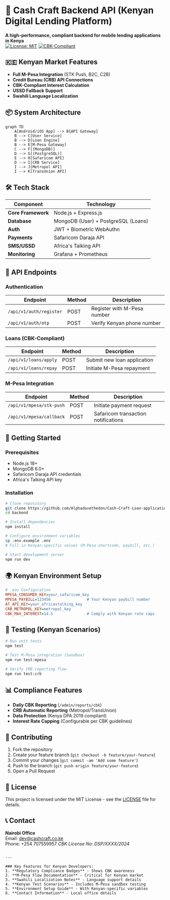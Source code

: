 
# 🚀 Cash Craft Backend API (Kenyan Digital Lending Platform)

**A high-performance, compliant backend for mobile lending applications in Kenya**  
[![License: MIT](https://img.shields.io/badge/License-MIT-yellow.svg)](https://opensource.org/licenses/MIT)
[![CBK-Compliant](https://img.shields.io/badge/Regulation-CBK_Approved-green)](https://www.centralbank.go.ke)

## 🇰🇪 Kenyan Market Features
- **Full M-Pesa Integration** (STK Push, B2C, C2B)
- **Credit Bureau (CRB) API Connections**
- **CBK-Compliant Interest Calculation**
- **USSD Fallback Support**
- **Swahili Language Localization**

## 📦 System Architecture
```mermaid
graph TD
    A[Android/iOS App] --> B{API Gateway}
    B --> C[User Service]
    B --> D[Loan Engine]
    B --> E[M-Pesa Gateway]
    C --> F[(MongoDB)]
    D --> G[(PostgreSQL)]
    E --> H[Safaricom API]
    D --> I[CRB Service]
    I --> J[Metropol API]
    I --> K[TransUnion API]
```

## 🛠️ Tech Stack
| Component          | Technology                          |
|--------------------|-------------------------------------|
| **Core Framework** | Node.js + Express.js                |
| **Database**       | MongoDB (User) + PostgreSQL (Loans) |
| **Auth**           | JWT + Biometric WebAuthn            |
| **Payments**       | Safaricom Daraja API                |
| **SMS/USSD**       | Africa's Talking API                |
| **Monitoring**     | Grafana + Prometheus                |

## 🔌 API Endpoints
### Authentication
| Endpoint                | Method | Description                          |
|-------------------------|--------|--------------------------------------|
| `/api/v1/auth/register` | POST   | Register with M-Pesa number          |
| `/api/v1/auth/otp`      | POST   | Verify Kenyan phone number           |

### Loans (CBK-Compliant)
| Endpoint                   | Method | Description                          |
|----------------------------|--------|--------------------------------------|
| `/api/v1/loans/apply`      | POST   | Submit new loan application          |
| `/api/v1/loans/repay`      | POST   | Initiate M-Pesa repayment            |

### M-Pesa Integration
| Endpoint                     | Method | Description                          |
|------------------------------|--------|--------------------------------------|
| `/api/v1/mpesa/stk-push`     | POST   | Initiate payment request             |
| `/api/v1/mpesa/callback`     | POST   | Safaricom transaction notifications  |

## 🚀 Getting Started

### Prerequisites
- Node.js 18+
- MongoDB 6.0+
- Safaricom Daraja API credentials
- Africa's Talking API key

### Installation
```bash
# Clone repository
git clone https://github.com/Alphadavethedon/Cash-Craft-Loan-application.git
cd backend

# Install dependencies
npm install

# Configure environment variables
cp .env.example .env
# Fill in Kenyan-specific values (M-Pesa shortcode, paybill, etc.)

# Start development server
npm run dev
```

## 🌍 Kenyan Environment Setup
```ini
# .env Configuration
MPESA_CONSUMER_KEY=your_safaricom_key
MPESA_PAYBILL=123456                # Your Kenyan paybill number
AT_API_KEY=your_africastalking_key  
CRB_METROPOL_KEY=metropol_key  
CBK_MAX_INTEREST=14.5               # Comply with Kenyan rate caps
```

## 🧪 Testing (Kenyan Scenarios)
```bash
# Run unit tests
npm test

# Test M-Pesa integration (Sandbox)
npm run test:mpesa

# Verify CRB reporting flow
npm run test:crb
```

## 📊 Compliance Features
- **Daily CBK Reporting** (`/admin/reports/cbk`)
- **CRB Automatic Reporting** (Metropol/TransUnion)
- **Data Protection** (Kenya DPA 2019 compliant)
- **Interest Rate Capping** (Configurable per CBK guidelines)

## 🤝 Contributing
1. Fork the repository
2. Create your feature branch (`git checkout -b feature/your-feature`)
3. Commit your changes (`git commit -am 'Add some feature'`)
4. Push to the branch (`git push origin feature/your-feature`)
5. Open a Pull Request

## 📄 License
This project is licensed under the MIT License - see the [LICENSE](LICENSE) file for details. 

## 📞 Contact
**Nairobi Office**  
Email: dev@cashcraft.co.ke  
Phone: +254 707559957 
*CBK License No: DSP/XXXX/2024*
```

---

### Key Features for Kenyan Developers:
1. **Regulatory Compliance Badges** - Shows CBK awareness
2. **M-Pesa Flow Documentation** - Critical for Kenyan market
3. **Swahili Localization Notes** - Language support details
4. **Kenyan Test Scenarios** - Includes M-Pesa sandbox testing
5. **Environment Setup Guide** - With Kenyan-specific variables
6. **Contact Information** - Local office details
